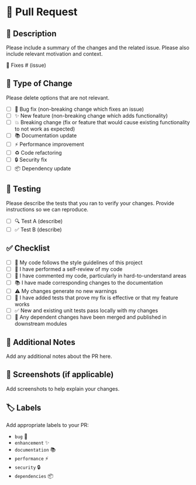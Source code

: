 # 🚀 Pull Request

## 📝 Description

Please include a summary of the changes and the related issue. Please also include relevant motivation and context.

🔗 Fixes # (issue)

## 🔄 Type of Change

Please delete options that are not relevant.

- [ ] 🐛 Bug fix (non-breaking change which fixes an issue)
- [ ] ✨ New feature (non-breaking change which adds functionality)
- [ ] 💥 Breaking change (fix or feature that would cause existing functionality to not work as expected)
- [ ] 📚 Documentation update
- [ ] ⚡ Performance improvement
- [ ] ♻️ Code refactoring
- [ ] 🔒 Security fix
- [ ] 📦 Dependency update

## 🧪 Testing

Please describe the tests that you ran to verify your changes. Provide instructions so we can reproduce.

- [ ] 🔍 Test A (describe)
- [ ] ✅ Test B (describe)

## ✅ Checklist

- [ ] 📝 My code follows the style guidelines of this project
- [ ] 👀 I have performed a self-review of my code
- [ ] 💭 I have commented my code, particularly in hard-to-understand areas
- [ ] 📚 I have made corresponding changes to the documentation
- [ ] ⚠️ My changes generate no new warnings
- [ ] 🧪 I have added tests that prove my fix is effective or that my feature works
- [ ] ✅ New and existing unit tests pass locally with my changes
- [ ] 🔄 Any dependent changes have been merged and published in downstream modules

## 📌 Additional Notes

Add any additional notes about the PR here.

## 📸 Screenshots (if applicable)

Add screenshots to help explain your changes.

## 🏷️ Labels

Add appropriate labels to your PR:
- `bug` 🐛
- `enhancement` ✨
- `documentation` 📚
- `performance` ⚡
- `security` 🔒
- `dependencies` 📦

